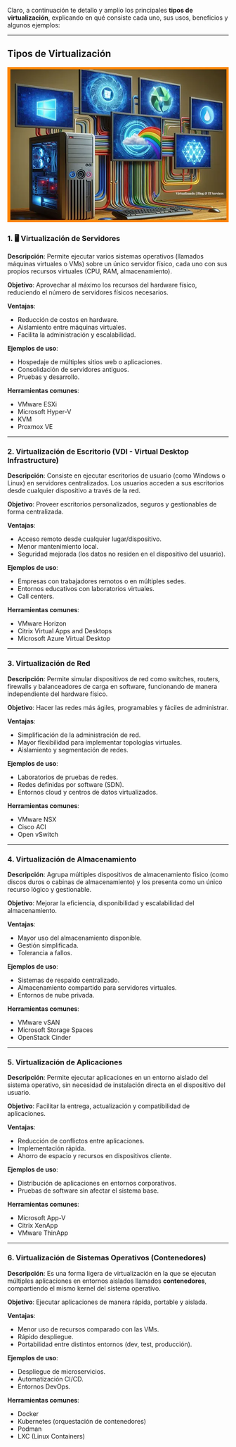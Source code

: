 Claro, a continuación te detallo y amplío los principales **tipos de virtualización**, explicando en qué consiste cada uno, sus usos, beneficios y algunos ejemplos:

---

##  **Tipos de Virtualización**

![tipos](img/tipos.jpg)

### 1. 🖥️ **Virtualización de Servidores**

**Descripción**:
Permite ejecutar varios sistemas operativos (llamados máquinas virtuales o VMs) sobre un único servidor físico, cada uno con sus propios recursos virtuales (CPU, RAM, almacenamiento).

**Objetivo**:
Aprovechar al máximo los recursos del hardware físico, reduciendo el número de servidores físicos necesarios.

**Ventajas**:

* Reducción de costos en hardware.
* Aislamiento entre máquinas virtuales.
* Facilita la administración y escalabilidad.

**Ejemplos de uso**:

* Hospedaje de múltiples sitios web o aplicaciones.
* Consolidación de servidores antiguos.
* Pruebas y desarrollo.

**Herramientas comunes**:

* VMware ESXi
* Microsoft Hyper-V
* KVM
* Proxmox VE

---

### 2.  **Virtualización de Escritorio (VDI - Virtual Desktop Infrastructure)**

**Descripción**:
Consiste en ejecutar escritorios de usuario (como Windows o Linux) en servidores centralizados. Los usuarios acceden a sus escritorios desde cualquier dispositivo a través de la red.

**Objetivo**:
Proveer escritorios personalizados, seguros y gestionables de forma centralizada.

**Ventajas**:

* Acceso remoto desde cualquier lugar/dispositivo.
* Menor mantenimiento local.
* Seguridad mejorada (los datos no residen en el dispositivo del usuario).

**Ejemplos de uso**:

* Empresas con trabajadores remotos o en múltiples sedes.
* Entornos educativos con laboratorios virtuales.
* Call centers.

**Herramientas comunes**:

* VMware Horizon
* Citrix Virtual Apps and Desktops
* Microsoft Azure Virtual Desktop

---

### 3.  **Virtualización de Red**

**Descripción**:
Permite simular dispositivos de red como switches, routers, firewalls y balanceadores de carga en software, funcionando de manera independiente del hardware físico.

**Objetivo**:
Hacer las redes más ágiles, programables y fáciles de administrar.

**Ventajas**:

* Simplificación de la administración de red.
* Mayor flexibilidad para implementar topologías virtuales.
* Aislamiento y segmentación de redes.

**Ejemplos de uso**:

* Laboratorios de pruebas de redes.
* Redes definidas por software (SDN).
* Entornos cloud y centros de datos virtualizados.

**Herramientas comunes**:

* VMware NSX
* Cisco ACI
* Open vSwitch

---

### 4.  **Virtualización de Almacenamiento**

**Descripción**:
Agrupa múltiples dispositivos de almacenamiento físico (como discos duros o cabinas de almacenamiento) y los presenta como un único recurso lógico y gestionable.

**Objetivo**:
Mejorar la eficiencia, disponibilidad y escalabilidad del almacenamiento.

**Ventajas**:

* Mayor uso del almacenamiento disponible.
* Gestión simplificada.
* Tolerancia a fallos.

**Ejemplos de uso**:

* Sistemas de respaldo centralizado.
* Almacenamiento compartido para servidores virtuales.
* Entornos de nube privada.

**Herramientas comunes**:

* VMware vSAN
* Microsoft Storage Spaces
* OpenStack Cinder

---

### 5.  **Virtualización de Aplicaciones**

**Descripción**:
Permite ejecutar aplicaciones en un entorno aislado del sistema operativo, sin necesidad de instalación directa en el dispositivo del usuario.

**Objetivo**:
Facilitar la entrega, actualización y compatibilidad de aplicaciones.

**Ventajas**:

* Reducción de conflictos entre aplicaciones.
* Implementación rápida.
* Ahorro de espacio y recursos en dispositivos cliente.

**Ejemplos de uso**:

* Distribución de aplicaciones en entornos corporativos.
* Pruebas de software sin afectar el sistema base.

**Herramientas comunes**:

* Microsoft App-V
* Citrix XenApp
* VMware ThinApp

---

### 6.  **Virtualización de Sistemas Operativos (Contenedores)**

**Descripción**:
Es una forma ligera de virtualización en la que se ejecutan múltiples aplicaciones en entornos aislados llamados **contenedores**, compartiendo el mismo kernel del sistema operativo.

**Objetivo**:
Ejecutar aplicaciones de manera rápida, portable y aislada.

**Ventajas**:

* Menor uso de recursos comparado con las VMs.
* Rápido despliegue.
* Portabilidad entre distintos entornos (dev, test, producción).

**Ejemplos de uso**:

* Despliegue de microservicios.
* Automatización CI/CD.
* Entornos DevOps.

**Herramientas comunes**:

* Docker
* Kubernetes (orquestación de contenedores)
* Podman
* LXC (Linux Containers)





